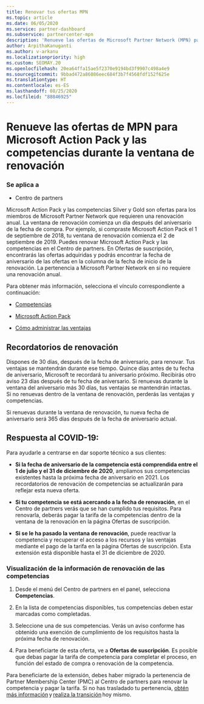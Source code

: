 ```yaml
---
title: Renovar tus ofertas MPN
ms.topic: article
ms.date: 06/05/2020
ms.service: partner-dashboard
ms.subservice: partnercenter-mpn
description: 'Renueve las ofertas de Microsoft Partner Network (MPN) para Microsoft Action Pack y las competencias: la ventana de renovación comienza un día después del aniversario de la fecha de compra.'
author: ArpithaKanuganti
ms.author: v-arkanu
ms.localizationpriority: high
ms.custom: SEOMAY.20
ms.openlocfilehash: 20ea64ffa15ae5f2370e9194bd3f9907c498a4e9
ms.sourcegitcommit: 9bbad472a86086eec684f3b7f4568fdf152f625e
ms.translationtype: HT
ms.contentlocale: es-ES
ms.lasthandoff: 08/25/2020
ms.locfileid: "88846925"
---
```

# <a name="renew-your-mpn-offers-for-microsoft-action-pack-and-competencies-during-the-renewal-window"></a>Renueve las ofertas de MPN para Microsoft Action Pack y las competencias durante la ventana de renovación

### <a name="applies-to"></a>Se aplica a

- Centro de partners

Microsoft Action Pack y las competencias Silver y Gold son ofertas para los miembros de Microsoft Partner Network que requieren una renovación anual. La ventana de renovación comienza un día después del aniversario de la fecha de compra. Por ejemplo, si compraste Microsoft Action Pack el 1 de septiembre de 2018, tu ventana de renovación comienza el 2 de septiembre de 2019. Puedes renovar Microsoft Action Pack y las competencias en el Centro de partners. En Ofertas de suscripción, encontrarás las ofertas adquiridas y podrás encontrar la fecha de aniversario de las ofertas en la columna de la fecha de inicio de la renovación. La pertenencia a Microsoft Partner Network en sí no requiere una renovación anual. 

Para obtener más información, selecciona el vínculo correspondiente a continuación: 

- [Competencias](learn-about-competencies.md)

- [Microsoft Action Pack](mpn-get-action-pack.md)

- [Cómo administrar las ventajas](manage-your-partner-network-benefits.md)

## <a name="renewal-reminders"></a>Recordatorios de renovación 

Dispones de 30 días, después de la fecha de aniversario, para renovar. Tus ventajas se mantendrán durante ese tiempo. Quince días antes de tu fecha de aniversario, Microsoft te recordará tu aniversario próximo. Recibirás otro aviso 23 días después de tu fecha de aniversario. Si renuevas durante la ventana del aniversario más 30 días, tus ventajas se mantendrán intactas. Si no renuevas dentro de la ventana de renovación, perderás las ventajas y competencias.

Si renuevas durante la ventana de renovación, tu nueva fecha de aniversario será 365 días después de la fecha de aniversario actual.

## <a name="responding-to-covid-19"></a>Respuesta al COVID-19:

Para ayudarle a centrarse en dar soporte técnico a sus clientes: 

- **Si la fecha de aniversario de la competencia está comprendida entre el 1 de julio y el 31 de diciembre de 2020**, ampliamos sus competencias existentes hasta la próxima fecha de aniversario en 2021. Los recordatorios de renovación de competencias se actualizarán para reflejar esta nueva oferta. 

- **Si tu competencia se está acercando a la fecha de renovación**, en el Centro de partners verás que se han cumplido tus requisitos. Para renovarla, deberás pagar la tarifa de la competencias dentro de la ventana de la renovación en la página Ofertas de suscripción. 

- **Si se le ha pasado la ventana de renovación**, puede reactivar la competencia y recuperar el acceso a los recursos y las ventajas mediante el pago de la tarifa en la página Ofertas de suscripción. Esta extensión está disponible hasta el 31 de diciembre de 2020.

### <a name="how-to-view-competency-renewal-information"></a>Visualización de la información de renovación de las competencias

1. Desde el menú del Centro de partners en el panel, selecciona **Competencias**.  

2. En la lista de competencias disponibles, tus competencias deben estar marcadas como completadas.  

3. Seleccione una de sus competencias. Verás un aviso conforme has obtenido una exención de cumplimiento de los requisitos hasta la próxima fecha de renovación.

4. Para beneficiarte de esta oferta, ve a **Ofertas de suscripción**. Es posible que debas pagar la tarifa de competencia para completar el proceso, en función del estado de compra o renovación de la competencia. 

Para beneficiarte de la extensión, debes haber migrado la pertenencia de Partner Membership Center (PMC) al Centro de partners para renovar la competencia y pagar la tarifa. Si no has trasladado tu pertenencia, [obtén más información](prepare-pmc-pc-migration.md) y [realiza la transición](https://partners.microsoft.com/partnerprogram/Welcome.aspx) hoy mismo.  

